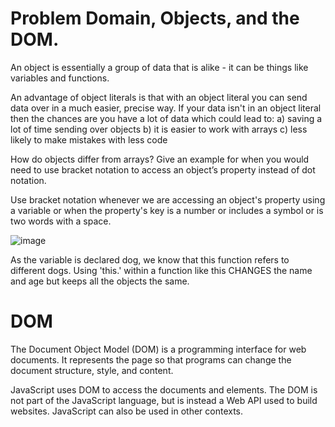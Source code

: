# Problem Domain, Objects, and the DOM.

An object is essentially a group of data that is alike - it can be things like variables and functions.

An advantage of object literals is that with an object literal you can send data over in a much easier, precise way. If your data isn't in an object literal then the chances are you have a lot of data which could lead to:
a) saving a lot of time sending over objects
b) it is easier to work with arrays
c) less likely to make mistakes with less code


How do objects differ from arrays?
Give an example for when you would need to use bracket notation to access an object’s property instead of dot notation.

Use bracket notation whenever we are accessing an object's property using a variable or when the property's key is a number or includes a symbol or is two words with a space.

![image](https://github.com/FikretAslan/reading-notes/assets/135455155/e5a9b392-f03b-4e37-b68e-993d34fc3949)

As the variable is declared dog, we know that this function refers to different dogs. Using 'this.' within a function like this CHANGES the name and age but keeps all the objects the same.

# DOM
The Document Object Model (DOM) is a programming interface for web documents. It represents the page so that programs can change the document structure, style, and content.

JavaScript uses DOM to access the documents and elements. The DOM is not part of the JavaScript language, but is instead a Web API used to build websites. JavaScript can also be used in other contexts.

